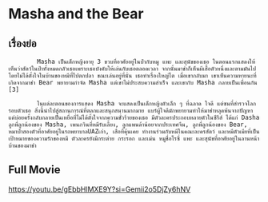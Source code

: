 # Masha and the Bear


## เรื่องย่อ
            Masha เป็นเด็กหญิงอายุ 3 ขวบที่อาศัยอยู่ในป่ากับหมู แพะ และสุนัขของเธอ ในตอนแรกแสดงให้เห็นว่าสัตว์ในป่าทั้งหมดกลัวเธอเพราะเธอบังคับให้เล่นกับเธอตลอดเวลา จากนั้นมาช่าก็เห็นผีเสื้อตัวหนึ่งและตามมันไปโดยไม่ได้ตั้งใจในบ้านของหมีที่ไปตกปลา ขณะเล่นอยู่ที่นั่น เธอทำเรื่องใหญ่โต เมื่อเขากลับมา เขาเห็นความหายนะที่เกิดจากมาช่า Bear พยายามกำจัด Masha แต่เขาไม่ประสบความสำเร็จ และเขากับ Masha กลายเป็นเพื่อนกัน [3]

            ในแต่ละตอนของการแสดง Masha จะแสดงเป็นเด็กหญิงตัวเล็ก ๆ ที่ฉลาด ใจดี แต่ซนที่สำรวจโลกรอบตัวเธอ สิ่งนี้นำไปสู่สถานการณ์ที่ตลกและสนุกสนานมากมาย แบร์ผู้ใจดีมักพยายามทำให้มาช่าหลุดพ้นจากปัญหา แต่บ่อยครั้งกลับกลายเป็นเหยื่อที่ไม่ได้ตั้งใจจากความชั่วร้ายของเธอ มีตัวละครประกอบหลายตัวในซีรีส์ ได้แก่ Dasha ลูกพี่ลูกน้องของ Masha, เพนกวินที่หมีรับเลี้ยง, ลูกแพนด้าน้อยจากประเทศจีน, ลูกพี่ลูกน้องของ Bear, หมาป่าสองตัวที่อาศัยอยู่ในรถพยาบาลUAZเก่า, เสือที่คุ้นเคย ทำงานร่วมกับหมีในคณะละครสัตว์ และหมีตัวเมียที่เป็นเป้าหมายของความรักของหมี ตัวละครยังมีกระต่าย กระรอก และเม่น หมูชื่อโรซี่ แพะ และสุนัขที่อาศัยอยู่ในลานหน้าบ้านของมาช่า 

## Full Movie
https://youtu.be/gEbbHlMXE9Y?si=Gemii2o5DjZy6hNV